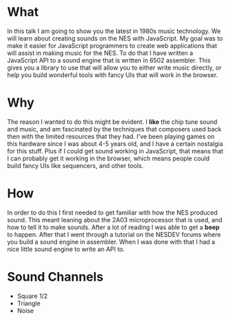 # What 

In this talk I am going to show you the latest in 1980s music technology. We will learn about creating sounds on the NES with JavaScript. My goal was to make it easier for JavaScript programmers to create web applications that will assist in making music for the NES. To do that I have written a JavaScript API to a sound engine that is written in 6502 assembler. This gives you a library to use that will allow you to either write music directly, or help you build wonderful tools with fancy UIs that will work in the browser. 

# Why

The reason I wanted to do this might be evident. I __like__ the chip tune sound and music, and am fascinated by the techniques that composers used back then with the limited resources that they had. I've been playing games on this hardware since I was about 4-5 years old, and I have a certain nostalgia for this stuff. Plus if I could get sound working in JavaScript, that means that I can probably get it working in the browser, which means people could build fancy UIs like sequencers, and other tools.

# How

In order to do this I first needed to get familiar with how the NES produced sound. This meant leaning about the 2A03 microprocessor that is used, and how to tell it to make sounds. After a lot of reading I was able to get a __beep__ to happen. After that I went through a tutorial on the NESDEV forums where you build a sound engine in assembler. When I was done with that I had a nice little sound engine to write an API to.

# Sound Channels

* Square 1/2
* Triangle
* Noise
